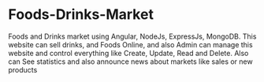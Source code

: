 # Foods-Drinks-Market
Foods and Drinks market using Angular, NodeJs, ExpressJs, MongoDB. This website can sell drinks, and Foods Online, and also Admin can manage this website and control everything like Create, Update, Read and Delete. Also can See statistics and also announce news about markets like sales or new products
